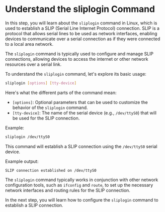 # Understand the sliplogin Command

In this step, you will learn about the `sliplogin` command in Linux, which is used to establish a SLIP (Serial Line Internet Protocol) connection. SLIP is a protocol that allows serial lines to be used as network interfaces, enabling devices to communicate over a serial connection as if they were connected to a local area network.

The `sliplogin` command is typically used to configure and manage SLIP connections, allowing devices to access the internet or other network resources over a serial link.

To understand the `sliplogin` command, let's explore its basic usage:

```bash
sliplogin [options] [tty-device]
```

Here's what the different parts of the command mean:

- `[options]`: Optional parameters that can be used to customize the behavior of the `sliplogin` command.
- `[tty-device]`: The name of the serial device (e.g., `/dev/ttyS0`) that will be used for the SLIP connection.

Example:

```bash
sliplogin /dev/ttyS0
```

This command will establish a SLIP connection using the `/dev/ttyS0` serial device.

Example output:

```
SLIP connection established on /dev/ttyS0
```

The `sliplogin` command typically works in conjunction with other network configuration tools, such as `ifconfig` and `route`, to set up the necessary network interfaces and routing rules for the SLIP connection.

In the next step, you will learn how to configure the `sliplogin` command to establish a SLIP connection.
